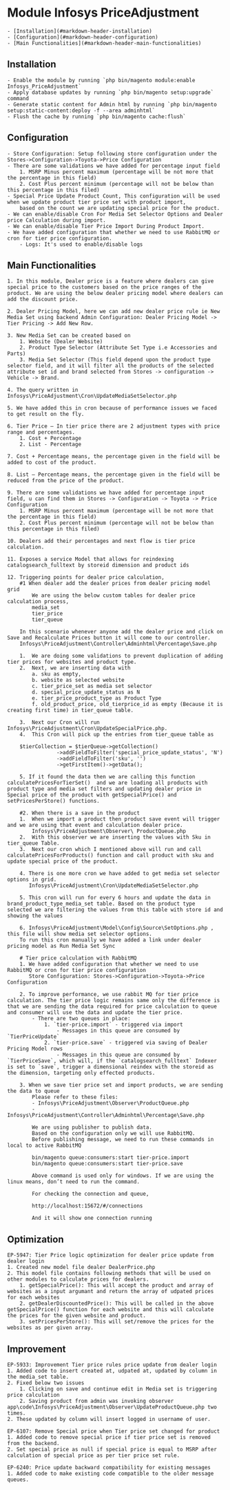 # Module Infosys PriceAdjustment
	- [Installation](#markdown-header-installation)
	- [Configuration](#markdown-header-configuration)
	- [Main Functionalities](#markdown-header-main-functionalities)

## Installation
	- Enable the module by running `php bin/magento module:enable Infosys_PriceAdjustment`
	- Apply database updates by running `php bin/magento setup:upgrade` command
	- Generate static content for Admin html by running `php bin/magento setup:static-content:deploy -f --area adminhtml`
	- Flush the cache by running `php bin/magento cache:flush`

## Configuration
	- Store Configuration: Setup following store configuration under the Stores->Configuration->Toyota->Price Configuration
	- There are some validations we have added for percentage input field
		1. MSRP Minus percent maximum (percentage will be not more that the percentage in this field)
		2. Cost Plus percent minimum (percentage will not be below than this percentage in this filed)
	- Special Price Update Product Count, This configuration will be used when we update product tier price set with product import,
		based on the count we are updating special price for the product.
	- We can enable/disable Cron For Media Set Selector Options and Dealer price Calculation during import.
	- We can enable/disable Tier Price Import During Product Import.
	- We have added configuration that whether we need to use RabbitMQ or cron for tier price configuration.
		- Logs: It's used to enable/disable logs

## Main Functionalities
	1. In this module, Dealer price is a feature where dealers can give special price to the customers based on the price ranges of the product. We are using the below dealer pricing model where dealers can add the discount price.

    2. Dealer Pricing Model, here we can add new dealer price rule ie New Media Set using backend Admin Configuration: Dealer Pricing Model -> Tier Pricing -> Add New Row.

	3. New Media Set can be created based on 
	    1. Website (Dealer Website)
		2. Product Type Selector (Attribute Set Type i.e Accessories and Parts)
		3. Media Set Selector (This field depend upon the product type selector field, and it will filter all the products of the selected attribute set id and brand selected from Stores -> configuration -> Vehicle -> Brand.

    4. The query written in Infosys\PriceAdjustment\Cron\UpdateMediaSetSelector.php

	5. We have added this in cron because of performance issues we faced to get result on the fly.

	6. Tier Price – In tier price there are 2 adjustment types with price range and percentages.
		1. Cost + Percentage 
		2. List - Percentage 

	7. Cost + Percentage means, the percentage given in the field will be added to cost of the product.

	8. List – Percentage means, the percentage given in the field will be reduced from the price of the product.

	9. There are some validations we have added for percentage input field, u can find them in Stores -> Configuration -> Toyota -> Price Configuration
		1. MSRP Minus percent maximum (percentage will be not more that the percentage in this field)
		2. Cost Plus percent minimum (percentage will not be below than this percentage in this filed)
	
	10. Dealers add their percentages and next flow is tier price calculation.
	
	11. Exposes a service Model that allows for reindexing catalogsearch_fulltext by storeid dimension and product ids 

	12. Triggering points for dealer price calculation,
		#1 When dealer add the dealer prices from dealer pricing model grid
		    We are using the below custom tables for dealer price calculation process,
		    media_set
		    tier_price
		    tier_queue

		In this scenario whenever anyone add the dealer price and click on Save and Recalculate Prices button it will come to our controller.
		Infosys\PriceAdjustment\Controller\Adminhtml\Percentage\Save.php

		1.	We are doing some validations to prevent duplication of adding tier prices for websites and product type.
		2.	Next, we are inserting data with 
			a. sku as empty, 
			b. website as selected website
			c. tier_price_set as media set selector 
			d. special_price_update_status as N
			e. tier_price_product_type as Product Type
			f. old_product_price, old_tierprice_id as empty (Because it is creating first time) in tier_queue table.

		3.	Next our Cron will run Infosys\PriceAdjustment\Cron\UpdateSpecialPrice.php. 
		4.	This Cron will pick up the entries from tier_queue table as 

		$tierCollection = $tierQueue->getCollection()
					->addFieldToFilter('special_price_update_status', 'N')
					->addFieldToFilter('sku', '')
					->getFirstItem()->getData();

		5. If it found the data then we are calling this function calculatePricesForTierSet()  and we are loading all products with product type and media set filters and updating dealer price in Special price of the product with getSpecialPrice() and setPricesPerStore() functions.

		#2. When there is a save in the product
		1.	When we import a product then product save event will trigger and we are using that event and calculation dealer price. 
		    Infosys\PriceAdjustment\Observer\ ProductQueue.php
		2.	With this observer we are inserting the values with Sku in tier_queue Table.
		3.	Next our cron which I mentioned above will run and call calculatePricesForProducts() function and call product with sku and   update special price of the product.

		4. There is one more cron we have added to get media set selector options in grid.
		   Infosys\PriceAdjustment\Cron\UpdateMediaSetSelector.php

		5. This cron will run for every 6 hours and update the data in brand_product_type_media_set table. Based on the product type    selected we are filtering the values from this table with store id and showing the values 

		6. Infosys\PriceAdjustment\Model\Config\Source\SetOptions.php , this file will show media set selector options.
		To run this cron manually we have added a link under dealer pricing model as Run Media Set Sync

		# Tier price calculation with RabbitMQ
		1. We have added configuration that whether we need to use RabbitMQ or cron for tier price configuration
		   Store Configuration: Stores->Configuration->Toyota->Price Configuration

		2. To improve performance, we use rabbit MQ for tier price calculation. The tier price logic remains same only the difference is    that we are sending the data required for price calculation to queue and consumer will use the data and update the tier price.
		    - There are two queues in place:
		        1. `tier-price.import` - triggered via import
		            - Messages in this queue are consumed by `TierPriceUpdate`
		        2. `tier-price.save` - triggered via saving of Dealer Pricing Model rows 
		            - Messages in this queue are consumed by `TierPriceSave`, which will, if the `catalogsearch_fulltext` Indexer is set to `save`, trigger a dimensional reindex with the storeid as the dimension, targeting only effected products.  

		3. When we save tier price set and import products, we are sending the data to queue
			Please refer to these files: 
			- Infosys\PriceAdjustment\Observer\ProductQueue.php
			- Infosys\PriceAdjustment\Controller\Adminhtml\Percentage\Save.php

			We are using publisher to publish data. 
			Based on the configuration only we will use RabbitMQ.
			Before publishing message, we need to run these commands in local to active RabbitMQ

			bin/magento queue:consumers:start tier-price.import
			bin/magento queue:consumers:start tier-price.save

			Above command is used only for windows. If we are using the linux means, don’t need to run the command.

			For checking the connection and queue,

			http://localhost:15672/#/connections 

			And it will show one connection running

## Optimization
	EP-5947: Tier Price logic optimization for dealer price update from dealer login
	1. Created new model file dealer DealerPrice.php
	2. This model file contains following methods that will be used on other modules to calculate prices for dealers.
		1. getSpecialPrice(): This will accept the product and array of websites as a input argumant and return the array of udpated prices for each websites 
		2. getDealerDiscountedPrice(): This will be called in the above getSpecialPrice() function for each website and this will calculate the prices for the given website and product.
		3. setPricesPerStore(): This will set/remove the prices for the websites as per given array.

## Improvement
	EP-5933: Improvement Tier price rules price update from dealer login
	1. Added code to insert created at, udpated at, updated by column in the media_set table.
	2. Fixed below two issues
		1. Clicking on save and continue edit in Media set is triggering price calculation
		2. Saving product from admin was invoking observer app\code\Infosys\PriceAdjustment\Observer\UpdateProductQueue.php two times.
	2. These updated by column will insert logged in username of user.

	EP-6107: Remove Special price when Tier price set changed for product
	1. Added code to remove special price if tier price set is removed from the backend.
	2. Set special price as null if special price is equal to MSRP after calculation of special price as per tier price set rule.
	
	EP-6240: Price update backward compatibility for existing messages
	1. Added code to make existing code compatible to the older message queues.
		